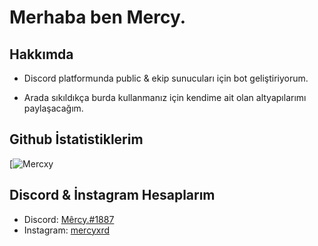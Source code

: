 
# Merhaba ben Mercy.

## Hakkımda
- Discord platformunda public & ekip sunucuları için bot geliştiriyorum.

- Arada sıkıldıkça burda kullanmanız için kendime ait olan altyapılarımı paylaşacağım.

## Github İstatistiklerim
[![Mercxy](https://github-readme-stats.vercel.app/api?username=mercyxrd&show_icons=true&count_private=true&theme=react&hide_border=true&bg_color=0D1117)

## Discord & İnstagram Hesaplarım

- Discord: [Mêrcy.#1887](https://discord.com/users/411621794131476480)
- Instagram: [mercyxrd](https://instagram.com/users/411621794131476480)
